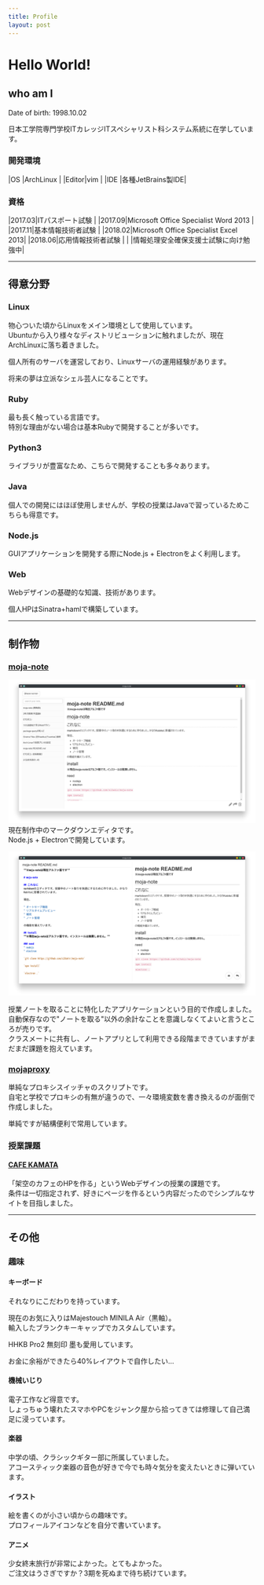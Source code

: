 ```yaml
---
title: Profile
layout: post
---
```


# Hello World!


## who am I
Date of birth: 1998.10.02

日本工学院専門学校ITカレッジITスペシャリスト科システム系統に在学しています。  

### 開発環境

|OS    |ArchLinux         |
|Editor|vim               |
|IDE   |各種JetBrains製IDE|

### 資格

|2017.03|ITパスポート試験                      |
|2017.09|Microsoft Office Specialist Word 2013 |
|2017.11|基本情報技術者試験                    |
|2018.02|Microsoft Office Specialist Excel 2013|
|2018.06|応用情報技術者試験                    |
|       |情報処理安全確保支援士試験に向け勉強中|


---

## 得意分野
### Linux
物心ついた頃からLinuxをメイン環境として使用しています。  
Ubuntuから入り様々なディストリビューションに触れましたが、現在ArchLinuxに落ち着きました。

個人所有のサーバを運営しており、Linuxサーバの運用経験があります。

将来の夢は立派なシェル芸人になることです。

### Ruby
最も長く触っている言語です。  
特別な理由がない場合は基本Rubyで開発することが多いです。

### Python3
ライブラリが豊富なため、こちらで開発することも多々あります。

### Java
個人での開発にはほぼ使用しませんが、学校の授業はJavaで習っているためこちらも得意です。

### Node.js
GUIアプリケーションを開発する際にNode.js + Electronをよく利用します。  

### Web
Webデザインの基礎的な知識、技術があります。

個人HPはSinatra+hamlで構築しています。


---

## 制作物
### [moja-note](https://github.com/s10akir/moja-note)
![moja-note1](images/moja-note1.png)
現在制作中のマークダウンエディタです。  
Node.js + Electronで開発しています。

![moja-note2](images/moja-note2.png)

授業ノートを取ることに特化したアプリケーションという目的で作成しました。  
自動保存なので"ノートを取る"以外の余計なことを意識しなくてよいと言うところが売りです。  
クラスメートに共有し、ノートアプリとして利用できる段階まできていますがまだまだ課題を抱えています。

### [mojaproxy](https://github.com/s10akir/mojaproxy)
単純なプロキシスイッチャのスクリプトです。  
自宅と学校でプロキシの有無が違うので、一々環境変数を書き換えるのが面倒で作成しました。

単純ですが結構便利で常用しています。

### 授業課題
#### [CAFE KAMATA](https://s10akir.github.io/is11WebTrainingCafe/index.html)
「架空のカフェのHPを作る」というWebデザインの授業の課題です。  
条件は一切指定されず、好きにページを作るという内容だったのでシンプルなサイトを目指しました。

---

## その他
### 趣味
#### キーボード
それなりにこだわりを持っています。

現在のお気に入りはMajestouch MINILA Air（黒軸）。  
輸入したブランクキーキャップでカスタムしています。

HHKB Pro2 無刻印 墨も愛用しています。

お金に余裕ができたら40%レイアウトで自作したい…

#### 機械いじり
電子工作など得意です。  
しょっちゅう壊れたスマホやPCをジャンク屋から拾ってきては修理して自己満足に浸っています。

#### 楽器
中学の頃、クラシックギター部に所属していました。  
アコースティック楽器の音色が好きで今でも時々気分を変えたいときに弾いています。

#### イラスト
絵を書くのが小さい頃からの趣味です。  
プロフィールアイコンなどを自分で書いています。

#### アニメ
少女終末旅行が非常によかった。とてもよかった。  
ご注文はうさぎですか？3期を死ぬまで待ち続けています。

